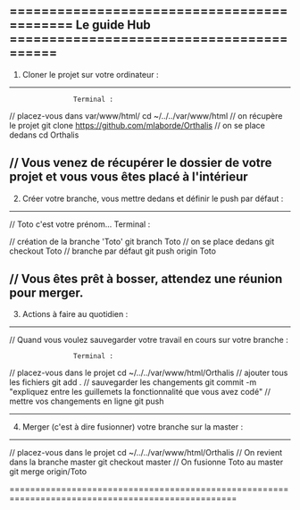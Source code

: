 =========================================== Le guide Hub =========================================
--------------------------------------------------------------------------------------------------
1) Cloner le projet sur votre ordinateur :
--------------------------------------------------------------------------------------------------

					Terminal :

// placez-vous dans var/www/html/	cd ~/../../var/www/html
// on récupère le projet		git clone https://github.com/mIaborde/Orthalis
// on se place dedans			cd Orthalis

// Vous venez de récupérer le dossier de votre projet et vous vous êtes placé à l'intérieur
--------------------------------------------------------------------------------------------------
2) Créer votre branche, vous mettre dedans et définir le push par défaut :
--------------------------------------------------------------------------------------------------

// Toto c'est votre prénom... 		Terminal :

// création de la branche 'Toto'	git branch Toto
// on se place dedans			git checkout Toto
// branche par défaut			git push origin Toto

// Vous êtes prêt à bosser, attendez une réunion  pour merger.
--------------------------------------------------------------------------------------------------
3) Actions à faire au quotidien :
--------------------------------------------------------------------------------------------------
// Quand vous voulez sauvegarder votre travail en cours sur votre branche :

				 	Terminal :

// placez-vous dans le projet		cd ~/../../var/www/html/Orthalis
// ajouter tous les fichiers		git add .
// sauvegarder les changements		git commit -m "expliquez entre les guillemets la fonctionnalité que vous avez codé"
// mettre vos changements en ligne	git push
	
--------------------------------------------------------------------------------------------------
4) Merger (c'est à dire fusionner) votre branche sur la master :
--------------------------------------------------------------------------------------------------

// placez-vous dans le projet		cd ~/../../var/www/html/Orthalis
// On revient dans la branche master	git checkout master
// On fusionne Toto au master		git merge origin/Toto

==================================================================================================

